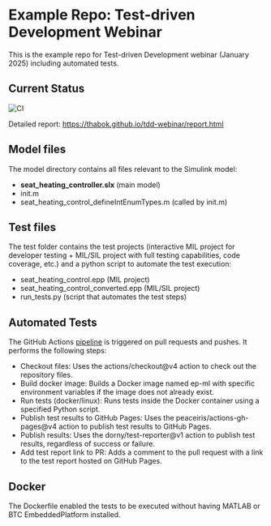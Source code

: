 # Example Repo: Test-driven Development Webinar 
This is the example repo for Test-driven Development webinar (January 2025) including automated tests.

## Current Status
![CI](https://github.com/thabok/tdd-webinar/actions/workflows/pipeline.yml/badge.svg)

Detailed report: https://thabok.github.io/tdd-webinar/report.html

## Model files
The model directory contains all files relevant to the Simulink model:
- **seat_heating_controller.slx** (main model)
- init.m
- seat_heating_control_defineIntEnumTypes.m (called by init.m)

## Test files
The test folder contains the test projects (interactive MIL project for developer testing + MIL/SIL project with full testing capabilities, code coverage, etc.) and a python script to automate the test execution:
- seat_heating_control.epp (MIL project)
- seat_heating_control_converted.epp (MIL/SIL project)
- run_tests.py (script that automates the test steps)


## Automated Tests 
The GitHub Actions [pipeline](../.github/workflows/pipeline.yml) is triggered on pull requests and pushes. It performs the following steps:
- Checkout files: Uses the actions/checkout@v4 action to check out the repository files.
- Build docker image: Builds a Docker image named ep-ml with specific environment variables if the image does not already exist.
- Run tests (docker/linux): Runs tests inside the Docker container using a specified Python script.
- Publish test results to GitHub Pages: Uses the peaceiris/actions-gh-pages@v4 action to publish test results to GitHub Pages.
- Publish results: Uses the dorny/test-reporter@v1 action to publish test results, regardless of success or failure.
- Add test report link to PR: Adds a comment to the pull request with a link to the test report hosted on GitHub Pages.


## Docker
The Dockerfile enabled the tests to be executed without having MATLAB or BTC EmbeddedPlatform installed.
